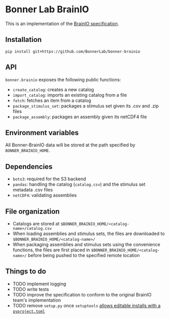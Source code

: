 # Bonner Lab BrainIO

This is an implementation of the [BrainIO specification](https://github.com/brain-score/brainio/blob/main/docs/SPECIFICATION.md).

## Installation

`pip install git+https://github.com/BonnerLab/bonner-brainio`

## API

`bonner.brainio` exposes the following public functions:

- `create_catalog`: creates a new catalog
- `import_catalog`: imports an existing catalog from a file
- `fetch`: fetches an item from a catalog
- `package_stimulus_set`: packages a stimulus set given its .csv and .zip files
- `package_assembly`: packages an assembly given its netCDF4 file

## Environment variables

All Bonner-BrainIO data will be stored at the path specified by `BONNER_BRAINIO_HOME`.

## Dependencies

- `boto3`: required for the S3 backend
- `pandas`: handling the catalog (`catalog.csv`) and the stimulus set metadata .csv files
- `netCDF4`: validating assemblies

## File organization

- Catalogs are stored at `$BONNER_BRAINIO_HOME/<catalog-name>/catalog.csv`
- When loading assemblies and stimulus sets, the files are downloaded to `$BONNER_BRAINIO_HOME/<catalog-name>/`
- When packaging assemblies and stimulus sets using the convenience functions, the files are first placed in `$BONNER_BRAINIO_HOME/<catalog-name>/` before being pushed to the specified remote location

## Things to do

- TODO implement logging
- TODO write tests
- TODO improve the specification to conform to the original BrainIO team's implementation
- TODO remove `setup.py` once `setuptools` [allows editable installs with a `pyproject.toml`](https://github.com/pypa/setuptools/issues/2816)
